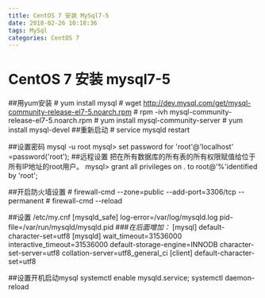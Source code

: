 ```yaml
---
title: CentOS 7 安装 MySql7-5
date: 2018-02-26 10:18:36
tags: MySql
categories: CentOS 7 
---
```


# CentOS 7 安装 mysql7-5

##用yum安装
\# yum install mysql
\# wget http://dev.mysql.com/get/mysql-community-release-el7-5.noarch.rpm
\# rpm -ivh mysql-community-release-el7-5.noarch.rpm
\# yum install mysql-community-server
\# yum install mysql-devel
##重新启动
\# service mysqld restart

##设置密码
mysql -u root
mysql> set password for 'root'@'localhost' =password('root');
##远程设置
    把在所有数据库的所有表的所有权限赋值给位于所有IP地址的root用户。
    mysql> grant all privileges on *.* to root@'%'identified by 'root';


##开启防火墙设置
\# firewall-cmd --zone=public --add-port=3306/tcp --permanent
\# firewall-cmd --reload

##设置 /etc/my.cnf
[mysqld_safe]
log-error=/var/log/mysqld.log
pid-file=/var/run/mysqld/mysqld.pid
###*在后面增加：*
[mysql]
default-character-set=utf8
[mysqld]
wait_timeout=31536000
interactive_timeout=31536000
default-storage-engine=INNODB
character-set-server=utf8
collation-server=utf8_general_ci
[client]
default-character-set=utf8

##设置开机启动mysql
systemctl enable mysqld.service;
systemctl daemon-reload